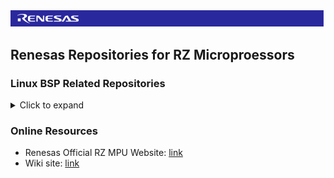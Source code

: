 <img src="https://github.com/renesas-rz/.github/blob/main/banner.png">

## Renesas Repositories for RZ Microproessors 

### Linux BSP Related Repositories
<details>
<summary>Click to expand</summary>
<table>
<tr>
<th> Package </th>
<th> URL </th>
<th> Information </th>
</tr>
 <tr>
 <td> Linux Kernel </td>
 <td> https://github.com/renesas-rz/rz_linux-cip </td>
 <td> <a href=https://github.com/renesas-rz/rz_linux-cip/wiki> Description of branches </a> </td>
</tr>
</tr>
 <tr>
 <td> u-boot </td>
 <td> https://github.com/renesas-rz/renesas-u-boot-cip </td>
 <td> <a href=https://github.com/renesas-rz/renesas-u-boot-cip/wiki> Description of branches </a> </td>
</tr>

</tr>
 <tr>
 <td> Trusted Firmware-A </td>
 <td> https://github.com/renesas-rz/rzg_trusted-firmware-a </td>
 <td> <a href=https://github.com/renesas-rz/rzg_trusted-firmware-a/wiki> Description of branches </a> </td>
</tr>

</tr>
 <tr>
 <td> Yocto </td>
 <td> https://github.com/renesas-rz/meta-renesas </td>
 <td>  </td>
</tr>

</tr>
 <tr>
 <td> Boot Loader Programmer </td>
 <td> https://github.com/renesas-rz/rzg2_flash_writer </td>
 <td> <a href=https://github.com/renesas-rz/rzg2_flash_writer/wiki> Description of branches </a> </td>
</tr>

</table>
</details>


### Online Resources
* Renesas Official RZ MPU Website: [link](https://www.renesas.com/en/products/microcontrollers-microprocessors/rz-mpus)
* Wiki site: [link](https://renesas-wiki.atlassian.net/wiki/spaces/REN/overview)

